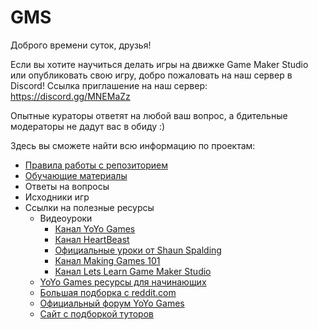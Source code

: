 # GMS
Доброго времени суток, друзья! 

Если вы хотите научиться делать игры на движке Game Maker Studio или опубликовать свою игру, добро пожаловать на наш сервер в Discord!
Ссылка приглашение на наш сервер: https://discord.gg/MNEMaZz

Опытные кураторы ответят на любой ваш вопрос, а бдительные модераторы не дадут вас в обиду :) 

Здесь вы сможете найти всю информацию по проектам:
* [Правила работы с репозиторием](https://github.com/WWWcool/GMS/wiki/%D0%A0%D0%B0%D0%B1%D0%BE%D1%82%D0%B0-%D1%81-%D1%80%D0%B5%D0%BF%D0%BE%D0%B7%D0%B8%D1%82%D0%BE%D1%80%D0%B8%D0%B5%D0%BC)
* [Обучающие материалы](https://github.com/WWWcool/GMS/wiki)
* Ответы на вопросы
* Исходники игр
* Ссылки на полезные ресурсы
  * Видеоуроки
    * [Канал YoYo Games](https://www.youtube.com/user/yoyogamesltd)
    * [Канал HeartBeast](https://www.youtube.com/user/uheartbeast)
    * [Официальные уроки от Shaun Spalding](https://www.youtube.com/channel/UCn7FE3Tx391g1tWPv-1tv7Q)
    * [Канал Making Games 101](https://www.youtube.com/channel/UCEHvTxm7M3EhrvFB5-_-veQ)
    * [Канал Lets Learn Game Maker Studio](https://www.youtube.com/user/letslearngamemaker)
  * [YoYo Games ресурсы для начинающих](https://www.yoyogames.com/blog/392/beginner-resources)
  * [Большая подборка с reddit.com](https://www.reddit.com/r/gamemaker/comments/3lyoik/game_maker_handbook_resources_for_beginners_an/)
  * [Официальный форум YoYo Games](https://forum.yoyogames.com/index.php)
  * [Сайт с подборкой туторов](http://gamemakertutorials.com/)

